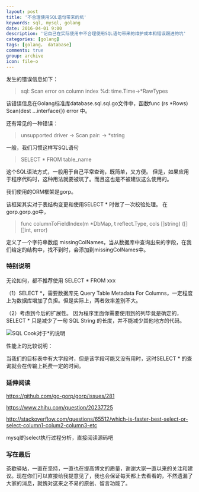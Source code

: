 ```yaml
---
layout: post
title: '不合理使用SQL语句带来的坑'
keywords: sql, mysql, golang
date: 2016-04-01 9:00
description: '记自己在实际使用中不合理使用SQL语句带来的维护成本和错误跟进的坑'
categories: [golang]
tags: [golang， database]
comments: true
group: archive
icon: file-o
---
```


发生的错误信息如下：

>sql: Scan error on column index %d: time.Time->*RawTypes

该错误信息在Golang标准库database.sql.sql.go文件中，函数func (rs *Rows) Scan(dest ...interface{}) error 中。

<!-- more -->

还有常见的一种错误：

>unsupported driver -> Scan pair: <nil> -> *string

一般，我们习惯这样写SQL语句

>SELECT * FROM table_name

这个SQL语法方式，一般用于自己平常查询，既简单，又方便。
但是，如果应用于程序代码时，这种用法就要被坑了。而且这也是不被建议这么使用的。


我们使用的ORM框架是gorp。

该框架其实对于表结构变更和使用SELECT * 时做了一次校验处理。
在gorp.gorp.go中，

>func columnToFieldIndex(m *DbMap, t reflect.Type, cols []string) ([][]int, error) 

定义了一个字符串数组 missingColNames，当从数据库中查询出来的字段，在我们给定的结构中，找不到时，会添加到missingColNames中。


### 特别说明 ###

无论如何，都不推荐使用 SELECT * FROM xxx

（1）SELECT *，需要数据库先 Query Table Metadata For Columns，一定程度上为数据库增加了负担。但是实际上，两者效率差别不大。

（2）考虑到今后的扩展性。
因为程序里面你需要使用到的列毕竟是确定的， SELECT * 只是减少了一句 SQL String 的长度，并不能减少其他地方的代码。

![SQL Cook对于*的说明](https://pic1.zhimg.com/f80e4012cde5f06d569fc7bc0e4a3964_r.jpg)

性能上的比较说明：

当我们的目标表中有大字段时，但是该字段可能又没有用时，这时SELECT * 的查询就会在传输上耗费一定的时间。

### 延伸阅读 ###

https://github.com/go-gorp/gorp/issues/281

https://www.zhihu.com/question/20237725

http://stackoverflow.com/questions/65512/which-is-faster-best-select-or-select-column1-colum2-column3-etc

mysql的select执行过程分析，直接阅读源码吧

### 写在最后 ###

茶歇驿站，一直在坚持，一直也在提高博文的质量，谢谢大家一直以来的关注和建议。现在你们可以直接给我提意见了，我也会保证每天都上去看看的，不然遗漏了大家的消息，就愧对这来之不易的原创、留言功能了。

